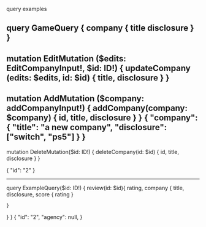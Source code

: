 query examples

query GameQuery {
  company {
    title
    disclosure
  }
}
------------------------------------------------------------------------


mutation EditMutation ($edits: EditCompanyInput!, $id: ID!) {
  updateCompany (edits: $edits, id: $id) {
    title, disclosure
  }
}
------------------------------------------------------------------------
mutation AddMutation ($company: addCompanyInput!) {
  addCompany(company: $company) {
    id,
    title,
    disclosure
  }
}
{
  "company": {
    "title": "a new company",
    "disclosure": ["switch", "ps5"]
  }
}
------------------------------------------------------------------------


mutation DeleteMutation($id: ID!) {
  deleteCompany(id: $id) {
    id, title, disclosure
  }
}

{
  "id": "2"
}

------------------------------------------------------------------------
query ExampleQuery($id: ID!) {
  review(id: $id){
    rating,
    company {
      title, 
      disclosure,
      score {
        rating
      }

    }
  }
}
{
  "id": "2",
  "agency": null,
}